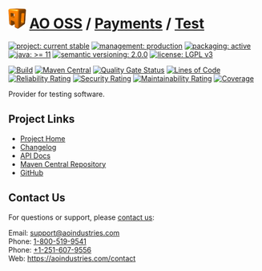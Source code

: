 # [<img src="ao-logo.png" alt="AO Logo" width="35" height="40">](https://github.com/ao-apps) [AO OSS](https://github.com/ao-apps/ao-oss) / [Payments](https://github.com/ao-apps/ao-payments) / [Test](https://github.com/ao-apps/ao-payments-test)

[![project: current stable](https://oss.aoapps.com/ao-badges/project-current-stable.svg)](https://aoindustries.com/life-cycle#project-current-stable)
[![management: production](https://oss.aoapps.com/ao-badges/management-production.svg)](https://aoindustries.com/life-cycle#management-production)
[![packaging: active](https://oss.aoapps.com/ao-badges/packaging-active.svg)](https://aoindustries.com/life-cycle#packaging-active)  
[![java: &gt;= 11](https://oss.aoapps.com/ao-badges/java-11.svg)](https://docs.oracle.com/en/java/javase/11/)
[![semantic versioning: 2.0.0](https://oss.aoapps.com/ao-badges/semver-2.0.0.svg)](http://semver.org/spec/v2.0.0.html)
[![license: LGPL v3](https://oss.aoapps.com/ao-badges/license-lgpl-3.0.svg)](https://www.gnu.org/licenses/lgpl-3.0)

[![Build](https://github.com/ao-apps/ao-payments-test/workflows/Build/badge.svg?branch=master)](https://github.com/ao-apps/ao-payments-test/actions?query=workflow%3ABuild)
[![Maven Central](https://maven-badges.herokuapp.com/maven-central/com.aoapps/ao-payments-test/badge.svg)](https://maven-badges.herokuapp.com/maven-central/com.aoapps/ao-payments-test)
[![Quality Gate Status](https://sonarcloud.io/api/project_badges/measure?branch=master&project=com.aoapps%3Aao-payments-test&metric=alert_status)](https://sonarcloud.io/dashboard?branch=master&id=com.aoapps%3Aao-payments-test)
[![Lines of Code](https://sonarcloud.io/api/project_badges/measure?branch=master&project=com.aoapps%3Aao-payments-test&metric=ncloc)](https://sonarcloud.io/component_measures?branch=master&id=com.aoapps%3Aao-payments-test&metric=ncloc)  
[![Reliability Rating](https://sonarcloud.io/api/project_badges/measure?branch=master&project=com.aoapps%3Aao-payments-test&metric=reliability_rating)](https://sonarcloud.io/component_measures?branch=master&id=com.aoapps%3Aao-payments-test&metric=Reliability)
[![Security Rating](https://sonarcloud.io/api/project_badges/measure?branch=master&project=com.aoapps%3Aao-payments-test&metric=security_rating)](https://sonarcloud.io/component_measures?branch=master&id=com.aoapps%3Aao-payments-test&metric=Security)
[![Maintainability Rating](https://sonarcloud.io/api/project_badges/measure?branch=master&project=com.aoapps%3Aao-payments-test&metric=sqale_rating)](https://sonarcloud.io/component_measures?branch=master&id=com.aoapps%3Aao-payments-test&metric=Maintainability)
[![Coverage](https://sonarcloud.io/api/project_badges/measure?branch=master&project=com.aoapps%3Aao-payments-test&metric=coverage)](https://sonarcloud.io/component_measures?branch=master&id=com.aoapps%3Aao-payments-test&metric=Coverage)

Provider for testing software.

## Project Links
* [Project Home](https://oss.aoapps.com/payments/test/)
* [Changelog](https://oss.aoapps.com/payments/test/changelog)
* [API Docs](https://oss.aoapps.com/payments/test/apidocs/)
* [Maven Central Repository](https://search.maven.org/artifact/com.aoapps/ao-payments-test)
* [GitHub](https://github.com/ao-apps/ao-payments-test)

## Contact Us
For questions or support, please [contact us](https://aoindustries.com/contact):

Email: [support@aoindustries.com](mailto:support@aoindustries.com)  
Phone: [1-800-519-9541](tel:1-800-519-9541)  
Phone: [+1-251-607-9556](tel:+1-251-607-9556)  
Web: https://aoindustries.com/contact
